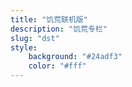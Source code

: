 ```yaml
---
title: "饥荒联机版"
description: "饥荒专栏"
slug: "dst"
style:
    background: "#24adf3"
    color: "#fff"
---
```

